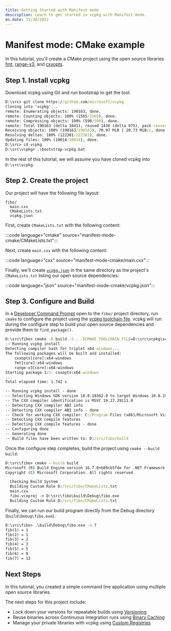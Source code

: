 ```yaml
---
title: Getting Started with Manifest mode
description: Learn to get started in vcpkg with Manifest mode.
ms.date: 11/30/2022
---
```

# Manifest mode: CMake example

In this tutorial, you'll create a CMake project using the open source libraries [fmt](https://github.com/fmtlib/fmt), [range-v3](https://github.com/ericniebler/range-v3), and [cxxopts](https://github.com/jarro2783/cxxopts).

## Step 1. Install vcpkg

Download vcpkg using Git and run bootstrap to get the tool.

```cmd
D:\src> git clone https://github.com/microsoft/vcpkg
Cloning into 'vcpkg'...
remote: Enumerating objects: 190163, done.
remote: Counting objects: 100% (1565/1565), done.
remote: Compressing objects: 100% (590/590), done.
remote: Total 190163 (delta 1041), reused 1436 (delta 975), pack-reused 188598     
Receiving objects: 100% (190163/190163), 70.97 MiB | 20.73 MiB/s, done.
Resolving deltas: 100% (122381/122381), done.
Updating files: 100% (10014/10014), done.
D:\src> cd vcpkg
D:\src\vcpkg> .\bootstrap-vcpkg.bat
```

In the rest of this tutorial, we will assume you have cloned vcpkg into `D:\src\vcpkg`.

## Step 2. Create the project

Our project will have the following file layout:

```
fibo/
  main.cxx
  CMakeLists.txt
  vcpkg.json
```

First, create `CMakeLists.txt` with the following content:

:::code language="cmake" source="manifest-mode-cmake/CMakeLists.txt":::

Next, create `main.cxx` with the following content:

:::code language="cxx" source="manifest-mode-cmake/main.cxx":::

Finally, we'll create [`vcpkg.json`](../reference/vcpkg-json.md) in the same directory as the project's `CMakeLists.txt` listing our open source dependencies:

:::code language="json" source="manifest-mode-cmake/vcpkg.json":::

## Step 3. Configure and Build

In a [Developer Command Prompt](/visualstudio/ide/reference/command-prompt-powershell) open to the `fibo/` project directory, run `cmake` to configure the project using the [vcpkg toolchain file](../users/buildsystems/cmake-integration.md#cmake_toolchain_file). vcpkg will run during the configure step to build your open source dependencies and provide them to `find_package()`.

```cmd
D:\src\fibo> cmake -B build -S . -DCMAKE_TOOLCHAIN_FILE=D:\src\vcpkg\scripts\buildsystems\vcpkg.cmake
-- Running vcpkg install
Detecting compiler hash for triplet x64-windows...
The following packages will be built and installed:
    cxxopts[core]:x64-windows
    fmt[core]:x64-windows
    range-v3[core]:x64-windows
Starting package 1/3: cxxopts:x64-windows
...
Total elapsed time: 1.742 s

-- Running vcpkg install - done
-- Selecting Windows SDK version 10.0.18362.0 to target Windows 10.0.19041.
-- The CXX compiler identification is MSVC 19.27.29111.0
-- Detecting CXX compiler ABI info
-- Detecting CXX compiler ABI info - done
-- Check for working CXX compiler: C:/Program Files (x86)/Microsoft Visual Studio/2019/Community/VC/Tools/MSVC/14.27.29110/bin/Hostx64/x64/cl.exe - skipped
-- Detecting CXX compile features
-- Detecting CXX compile features - done
-- Configuring done
-- Generating done
-- Build files have been written to: D:/src/fibo/build
```

Once the configure step completes, build the project using `cmake --build build`:

```cmd
D:\src\fibo> cmake --build build
Microsoft (R) Build Engine version 16.7.0+b89cb5fde for .NET Framework
Copyright (C) Microsoft Corporation. All rights reserved.

  Checking Build System
  Building Custom Rule D:/src/fibo/CMakeLists.txt
  main.cxx
  fibo.vcxproj -> D:\src\fibo\build\Debug\fibo.exe
  Building Custom Rule D:/src/fibo/CMakeLists.txt
```

Finally, we can run our build program directly from the Debug directory (`build\Debug\fibo.exe`).

```cmd
D:\src\fibo> .\build\Debug\fibo.exe -n 7 
fib(1) = 1
fib(2) = 1
fib(3) = 2
fib(4) = 3
fib(5) = 5
fib(6) = 8
fib(7) = 13
```

## Next Steps

In this tutorial, you created a simple command line application using multiple open source libraries.

The next steps for this project include:

- Lock down your versions for repeatable builds using [Versioning](../users/versioning.concepts.md)
- Reuse binaries across Continuous Integration runs using [Binary Caching](../users/binarycaching.md)
- Manage your private libraries with vcpkg using [Custom Registries](../maintainers/registries.md)

